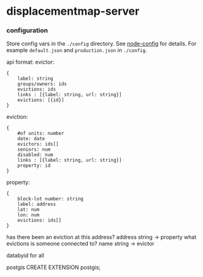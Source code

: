 displacementmap-server
======================
### configuration
Store config vars in the `./config` directory. See [node-config](https://github.com/lorenwest/node-config) for details. For example `default.json` and `production.json` in `./config`.

api format:
evictor:
```
{
	label: string
	groups/owners: ids
	evictions: ids
	links : [{label: string, url: string}]
	evictions: [{id}]
}
```

eviction:
```
{
	#of units: number
	date: date
	evictors: ids[]
	seniors: num
	disabled: num
	links : [{label: string, url: string}]
	property: id
}
```

property:
```
{
	block-lot number: string
	label: address
	lat: num
	lon: num
	evictions: ids[]
}
```

has there been an eviction at this address? address string -> property
what evictions is someone connected to? name string -> evictor

databyid for all

postgis
CREATE EXTENSION postgis;
